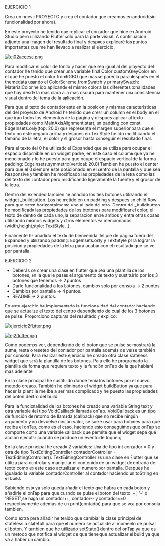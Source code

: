 EJERCICIO 1

Crea un nuevo PROYECTO y crea el contador que creamos en android(sin funcionalidad por ahora).


En este proyecto he tenido que replicar el contador que hice en Android Studio pero utilizando Flutter solo para la parte visual.
A continuacion adjunto una imagen del resultado final y despues explicaré los puntos importantes que me han llevado a realizar el ejercicio.


[![ej02acceso.png](https://i.postimg.cc/JnQD9Qtg/ej02acceso.png)](https://postimg.cc/PpP5DYWz)


Para modificar el color de fondo y hacer que sea igual al del proyecto del contador he tenido que crear una variable  final Color customGreyColor en el que he puesto el color fromRGBO que mas se parecía para después en el themedata usando el  ColorScheme.fromSwatch y primarySwatch: MaterialColor he ido aplicando el mismo color a las diferentes tonalidades que hay desde la mas clara a la mas oscura para mantener una consistencia visual dentro del tema de la aplicación.




Para que el texto de contador esté en la posicion y mismas caracteristicas del del proyecto de Android he tenido que crear un column en el body en el que irán todos los elementos de la pagina y despues aplicar al texto propiedades como MainAxisAlignment.start, un padding con const EdgeInsets.only(top: 20.0) que representa el margen superior para que el texto no este pegado arriba y despues en TextStyle he ido modificando el tamaño de la letra, el color y el grosor hasta conseguir el resultado final.



Para el texto del 0 he utilizado el Expanded que se utiliza para ocupar el espacio disponible en un widget padre, en este caso el column que ya he mencionado y lo he puesto para que ocupe el espacio vertical de la forma padding: EdgeInsets.symmetric(vertical: 20.0)
Tambien he puesto el center para que el 0 siempre este posicionado en el centro de la pantalla y que sea Responsive y tambien he modificado las propiedades de la letra como las del texto del contador pero modificando ligeramente la fuente y el grosor de la letra.


Dentro del extended tambien he añadido los tres botones utilizando el widget _buildbutton. Los he metido en un padding y despues un child:Row para que esten horizontalmente uno al lado del otro. Dentro del _buildbutton he modificado las propiedades de los btotones para modificar el color, el texto de dentro de cada uno, la separacion entre ambos y entre otras cosas utilizando mismos widgets y otros elementos ya mencionados (width,height,style: TextStyle...).


Finalmente he añadido el texto de bienvenida del pie de pagina fuera del Expanded y utilizando padding: EdgeInsets.only y TextStyle para lograr la posicion y propiedades de la letra para acabar con el resultado que se ve por pantalla.




 EJERCICIO 2
- Deberás de crear una clase en flutter que sea una plantilla de los botones, en la que le pases el argumento de texto y  sustituirlo  por los 3 botones que tenemos → 2 puntos
- Darle funcionalidad a los botones, cambios solo por consola → 2 puntos
- Cambios por pantalla → 4 puntos.
- README → 2 puntos.

En este ejercicio he implementado la funcionalidad del contador haciendo que se actualize el texto del centro dependiendo de cual de los 3 botones se pulse. Proporciono capturas del resultado y explico:

[![ejercicio2flutter.png](https://i.postimg.cc/zvVkJTHp/ejercicio2flutter.png)](https://postimg.cc/D43G6Jgb)







[![ej2flutter.png](https://i.postimg.cc/fyGYDpNT/ej2flutter.png)](https://postimg.cc/7JN5NBhp)





Como podemos ver, dependiendo de el boton que se pulse se mostrará la suma, resta o reseteo del contador por pantalla además de verse también por consola.
Para realizar este ejercicio he creado otra clase stateless widget que será la plantilla de los botones. Para ello he programado la plantilla de forma que requiera texto y la función onTap de la que hablaré mas adelante. 

En la clase principal he sustituido donde tenia los botones por el nuevo metodo creado. También he eliminado el widget buildButton ya que para hacer la plantilla me iba a ser mas complicado y he puesto las propiedades del boton dentro del build.

Para la funcionalidad de los botones he creado una variable String text y otra variable del tipo VoidCallback llamada onTap. VoidCallback es un tipo de función de retorno de llamada (callback) que no recibe ningún argumento y no devuelve ningún valor, se suele usar para botones para que reciba el onTap, como es el caso. haciendo esto conseguimos que onTap se comporte como una variable callback que permite que el widget sepa qué acción ejecutar cuando se produce un evento de toque.ç

En la clase principal he creado 2 variables: Una de tipo int contador = 0 y otra de tipo TextEditingController contadorController = TextEditingController().  TextEditingController es una clase en Flutter que se utiliza para controlar y manipular el contenido de un widget de entrada de texto como es este caso actualizar el numero por pantalla. Despues he igualado la variable contadorController al contador haciendo un toString en el build.
  

Sabiendo esto ya solo queda añadir el texto que habra en cada boton y añadirle el onTap para que cuando se pulse el boton del texto '+', '-' o 'RESET',se haga un contador++, contador-- y contador==0 respectivamente además de un print(contador) para que se vea por consola tambien.


Como extra para añadir he tenido que cambiar la clase principal de stateless a statefull para que el numero se actualide al momento de pulsar el boton. Y tambien que he utilizado setState() dentro del onTap ya que es un metodo que notifica al widget de que tiene que actualizar el build ya que va a haber un cambio.